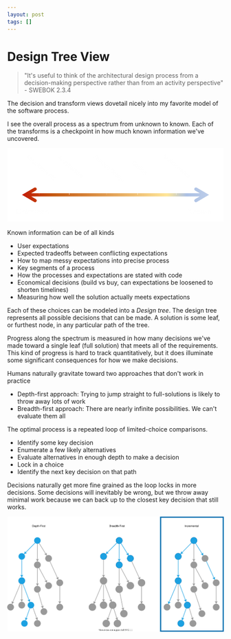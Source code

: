 ```yaml
---
layout: post
tags: []
---
```

# Design Tree View

<!-- TODO: 
- add threat matrix
- change name. Incremental design process?
- reference how I typically capture this process in a duck doc
- hmm. will probably merge these at some point -->

> "It's useful to think of the architectural design process from a decision-making perspective rather than from an activity perspective" - SWEBOK 2.3.4


The decision and transform views dovetail nicely into my favorite model of the software process.

I see the overall process as a spectrum from unknown to known. Each of the transforms is a checkpoint in how much known information we've uncovered.

![Design spectrum, unknown -> known](../post-media/SWEBOK-transform/spectrum.png)

Known information can be of all kinds
- User expectations
- Expected tradeoffs between conflicting expectations
- How to map messy expectations into precise process
- Key segments of a process
- How the processes and expectations are stated with code
- Economical decisions (build vs buy, can expectations be loosened to shorten timelines)
- Measuring how well the solution actually meets expectations

Each of these choices can be modeled into a *Design tree*. The design tree represents all possible decisions that can be made. A solution is some leaf, or furthest node, in any particular path of the tree.

Progress along the spectrum is measured in how many decisions we've made toward a single leaf (full solution) that meets all of the requirements. This kind of progress is hard to track quantitatively, but it does illuminate some significant consequences for how we make decisions.

Humans naturally gravitate toward two approaches that don't work in practice
- Depth-first approach: Trying to jump straight to full-solutions is likely to throw away lots of work
- Breadth-first approach: There are nearly infinite possibilities. We can't evaluate them all

The optimal process is a repeated loop of limited-choice comparisons.
- Identify some key decision 
- Enumerate a few likely alternatives
- Evaluate alternatives in enough depth to make a decision
- Lock in a choice
- Identify the next key decision on that path

Decisions naturally get more fine grained as the loop locks in more decisions. Some decisions will inevitably be wrong, but we throw away minimal work because we can back up to the closest key decision that still works.

![search pattern view](../post-media/SWEBOK-transform/search-methods.drawio.svg)
